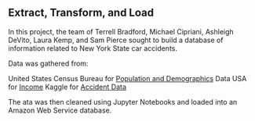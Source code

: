 ## Extract, Transform, and Load

In this project, the team of Terrell Bradford, Michael Cipriani, Ashleigh DeVito, Laura Kemp, and Sam Pierce sought to build a database of information related to New York State car accidents.

Data was gathered from:

United States Census Bureau for [Population and Demographics](https://www.census.gov/data/developers/data-sets/popest-popproj/popest.html)
Data USA for [Income](https://datausa.io/profile/geo/new-york#economy)
Kaggle for [Accident Data](US_Accidents_raw.csv)

The ata was then cleaned using Jupyter Notebooks and loaded into an Amazon Web Service database.
